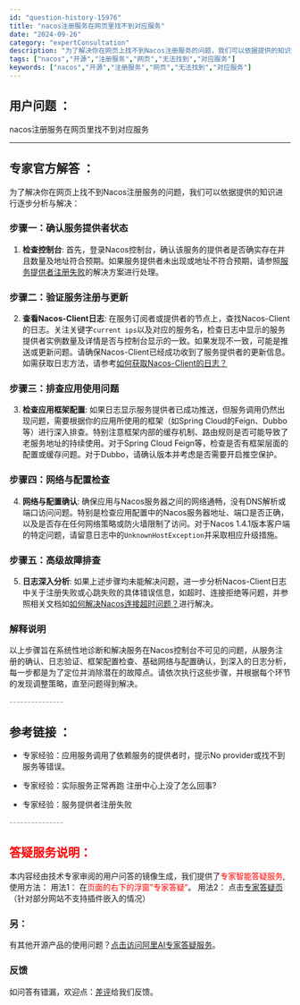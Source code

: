 ```yaml
---
id: "question-history-15976"
title: "nacos注册服务在网页里找不到对应服务"
date: "2024-09-26"
category: "expertConsultation"
description: "为了解决你在网页上找不到Nacos注册服务的问题，我们可以依据提供的知识进行逐步分析与解决：### 步骤一：确认服务提供者状态1. **检查控制台**: 首先，登录Nacos控制台，确认该服务的提供者是否确实存在并且数量及地址符合预期。如果服务提供者未出现或地址不符合预期，请参照[服务提供者注册失败"
tags: ["nacos","开源","注册服务","网页","无法找到","对应服务"]
keywords: ["nacos","开源","注册服务","网页","无法找到","对应服务"]
---
```


## 用户问题 ： 
 nacos注册服务在网页里找不到对应服务  

---------------
## 专家官方解答 ：

为了解决你在网页上找不到Nacos注册服务的问题，我们可以依据提供的知识进行逐步分析与解决：

### 步骤一：确认服务提供者状态
1. **检查控制台**: 首先，登录Nacos控制台，确认该服务的提供者是否确实存在并且数量及地址符合预期。如果服务提供者未出现或地址不符合预期，请参照[服务提供者注册失败](https://aliyuque.antfin.com/ozb6sn/nacos-opensource/toyvi01c9rwg41ly)的解决方案进行处理。

### 步骤二：验证服务注册与更新
2. **查看Nacos-Client日志**: 在服务订阅者或提供者的节点上，查找Nacos-Client的日志。关注关键字`current ips`以及对应的服务名，检查日志中显示的服务提供者实例数量及详情是否与控制台显示的一致。如果发现不一致，可能是推送或更新问题。请确保Nacos-Client已经成功收到了服务提供者的更新信息。如需获取日志方法，请参考[如何获取Nacos-Client的日志？](https://aliyuque.antfin.com/ozb6sn/nacos-opensource/ci3i97p07s73tewg)

### 步骤三：排查应用使用问题
3. **检查应用框架配置**: 如果日志显示服务提供者已成功推送，但服务调用仍然出现问题，需要根据你的应用所使用的框架（如Spring Cloud的Feign、Dubbo等）进行深入排查。特别注意框架内部的缓存机制、路由规则是否可能导致了老服务地址的持续使用。对于Spring Cloud Feign等，检查是否有框架层面的配置或缓存问题。对于Dubbo，请确认版本并考虑是否需要开启推空保护。

### 步骤四：网络与配置检查
4. **网络与配置确认**: 确保应用与Nacos服务器之间的网络通畅，没有DNS解析或端口访问问题。特别是检查应用配置中的Nacos服务器地址、端口是否正确，以及是否存在任何网络策略或防火墙限制了访问。对于Nacos 1.4.1版本客户端的特定问题，请留意日志中的`UnknownHostException`并采取相应升级措施。

### 步骤五：高级故障排查
5. **日志深入分析**: 如果上述步骤均未能解决问题，进一步分析Nacos-Client日志中关于注册失败或心跳失败的具体错误信息，如超时、连接拒绝等问题，并参照相关文档如[如何解决Nacos连接超时问题？](https://aliyuque.antfin.com/ozb6sn/nacos-opensource/kzc8nbuxwbpnxn5w)进行解决。

### 解释说明
以上步骤旨在系统性地诊断和解决服务在Nacos控制台不可见的问题，从服务注册的确认、日志验证、框架配置检查、基础网络与配置确认，到深入的日志分析，每一步都是为了定位并消除潜在的故障点。请依次执行这些步骤，并根据每个环节的发现调整策略，直至问题得到解决。


<font color="#949494">---------------</font> 


## 参考链接 ：

* 专家经验：应用服务调用了依赖服务的提供者时，提示No provider或找不到服务等错误。 
 
 * 专家经验：实际服务正常再跑 注册中心上没了怎么回事? 
 
 * 专家经验：服务提供者注册失败 


 <font color="#949494">---------------</font> 
 


## <font color="#FF0000">答疑服务说明：</font> 

本内容经由技术专家审阅的用户问答的镜像生成，我们提供了<font color="#FF0000">专家智能答疑服务</font>,使用方法：
用法1： 在<font color="#FF0000">页面的右下的浮窗”专家答疑“</font>。
用法2： 点击[专家答疑页](https://answer.opensource.alibaba.com/docs/intro)（针对部分网站不支持插件嵌入的情况）
### 另：


有其他开源产品的使用问题？[点击访问阿里AI专家答疑服务](https://answer.opensource.alibaba.com/docs/intro)。
### 反馈
如问答有错漏，欢迎点：[差评](https://ai.nacos.io/user/feedbackByEnhancerGradePOJOID?enhancerGradePOJOId=15982)给我们反馈。
